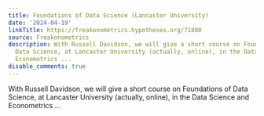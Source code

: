 ```yaml
---
title: Foundations of Data Science (Lancaster University)
date: '2024-04-19'
linkTitle: https://freakonometrics.hypotheses.org/71880
source: Freakonometrics
description: With Russell Davidson, we will give a short course on Foundations of
  Data Science, at Lancaster University (actually, online), in the Data Science and
  Econometrics ...
disable_comments: true
---
```

With Russell Davidson, we will give a short course on Foundations of Data Science, at Lancaster University (actually, online), in the Data Science and Econometrics ...